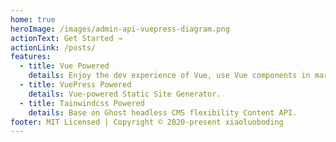 ```yaml
---
home: true
heroImage: /images/admin-api-vuepress-diagram.png
actionText: Get Started →
actionLink: /posts/
features:
  - title: Vue Powered
    details: Enjoy the dev experience of Vue, use Vue components in markdown, and develop custom themes with Vue.
  - title: VuePress Powered
    details: Vue-powered Static Site Generator.
  - title: Tainwindcss Powered
    details: Base on Ghost headless CMS flexibility Content API.
footer: MIT Licensed | Copyright © 2020-present xiaoluoboding
---
```

